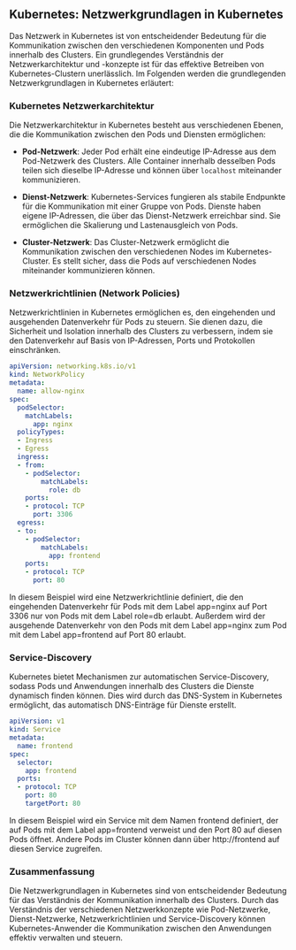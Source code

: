 ## Kubernetes: Netzwerkgrundlagen in Kubernetes

Das Netzwerk in Kubernetes ist von entscheidender Bedeutung für die Kommunikation zwischen den verschiedenen Komponenten und Pods innerhalb des Clusters. Ein grundlegendes Verständnis der Netzwerkarchitektur und -konzepte ist für das effektive Betreiben von Kubernetes-Clustern unerlässlich. Im Folgenden werden die grundlegenden Netzwerkgrundlagen in Kubernetes erläutert:

### Kubernetes Netzwerkarchitektur

Die Netzwerkarchitektur in Kubernetes besteht aus verschiedenen Ebenen, die die Kommunikation zwischen den Pods und Diensten ermöglichen:

- **Pod-Netzwerk**: Jeder Pod erhält eine eindeutige IP-Adresse aus dem Pod-Netzwerk des Clusters. Alle Container innerhalb desselben Pods teilen sich dieselbe IP-Adresse und können über `localhost` miteinander kommunizieren.

- **Dienst-Netzwerk**: Kubernetes-Services fungieren als stabile Endpunkte für die Kommunikation mit einer Gruppe von Pods. Dienste haben eigene IP-Adressen, die über das Dienst-Netzwerk erreichbar sind. Sie ermöglichen die Skalierung und Lastenausgleich von Pods.

- **Cluster-Netzwerk**: Das Cluster-Netzwerk ermöglicht die Kommunikation zwischen den verschiedenen Nodes im Kubernetes-Cluster. Es stellt sicher, dass die Pods auf verschiedenen Nodes miteinander kommunizieren können.

### Netzwerkrichtlinien (Network Policies)

Netzwerkrichtlinien in Kubernetes ermöglichen es, den eingehenden und ausgehenden Datenverkehr für Pods zu steuern. Sie dienen dazu, die Sicherheit und Isolation innerhalb des Clusters zu verbessern, indem sie den Datenverkehr auf Basis von IP-Adressen, Ports und Protokollen einschränken.

```yaml
apiVersion: networking.k8s.io/v1
kind: NetworkPolicy
metadata:
  name: allow-nginx
spec:
  podSelector:
    matchLabels:
      app: nginx
  policyTypes:
  - Ingress
  - Egress
  ingress:
  - from:
    - podSelector:
        matchLabels:
          role: db
    ports:
    - protocol: TCP
      port: 3306
  egress:
  - to:
    - podSelector:
        matchLabels:
          app: frontend
    ports:
    - protocol: TCP
      port: 80
```

In diesem Beispiel wird eine Netzwerkrichtlinie definiert, die den eingehenden Datenverkehr für Pods mit dem Label app=nginx auf Port 3306 nur von Pods mit dem Label role=db erlaubt. Außerdem wird der ausgehende Datenverkehr von den Pods mit dem Label app=nginx zum Pod mit dem Label app=frontend auf Port 80 erlaubt.

### Service-Discovery
Kubernetes bietet Mechanismen zur automatischen Service-Discovery, sodass Pods und Anwendungen innerhalb des Clusters die Dienste dynamisch finden können. Dies wird durch das DNS-System in Kubernetes ermöglicht, das automatisch DNS-Einträge für Dienste erstellt.

```yaml
apiVersion: v1
kind: Service
metadata:
  name: frontend
spec:
  selector:
    app: frontend
  ports:
  - protocol: TCP
    port: 80
    targetPort: 80
```

In diesem Beispiel wird ein Service mit dem Namen frontend definiert, der auf Pods mit dem Label app=frontend verweist und den Port 80 auf diesen Pods öffnet. Andere Pods im Cluster können dann über http://frontend auf diesen Service zugreifen.

### Zusammenfassung
Die Netzwerkgrundlagen in Kubernetes sind von entscheidender Bedeutung für das Verständnis der Kommunikation innerhalb des Clusters. Durch das Verständnis der verschiedenen Netzwerkkonzepte wie Pod-Netzwerke, Dienst-Netzwerke, Netzwerkrichtlinien und Service-Discovery können Kubernetes-Anwender die Kommunikation zwischen den Anwendungen effektiv verwalten und steuern.